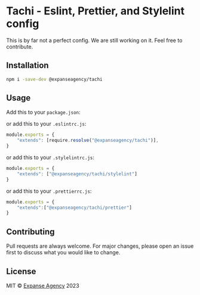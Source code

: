 # Tachi - Eslint, Prettier, and Stylelint config

This is by far not a perfect config. We are still working on it. Feel free to contribute.

## Installation

```bash
npm i -save-dev @expanseagency/tachi
```

## Usage

Add this to your `package.json`:

or add this to your `.eslintrc.js`:
```js
module.exports = {
    "extends": [require.resolve("@expanseagency/tachi")],
}
```

or add this to your `.stylelintrc.js`:
```js
module.exports = {
    "extends": ["@expanseagency/tachi/stylelint"]
}
```

or add this to your `.prettierrc.js`:
```js
module.exports = {
    "extends":["@expanseagency/tachi/prettier"]
}
```

## Contributing

Pull requests are always welcome. For major changes, please open an issue first to discuss what you would like to change.

## License

MIT © [Expanse Agency](https://expanse.so) 2023
